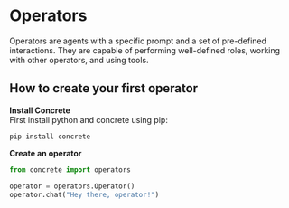 # Operators  

Operators are agents with a specific prompt and a set of pre-defined interactions. They are capable of performing well-defined roles, working with other operators, and using tools.


## How to create your first operator  

**Install Concrete**  
First install python and concrete using pip:
```
pip install concrete
```

**Create an operator**
```python
from concrete import operators

operator = operators.Operator()
operator.chat("Hey there, operator!")
```